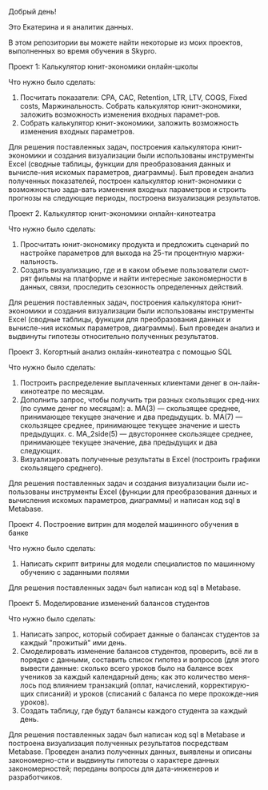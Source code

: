 Добрый день! 
 
Это Екатерина и я аналитик данных. 

В этом репозитории вы можете найти некоторые из моих проектов, выполненных во время обучения в Skypro.

Проект 1: Калькулятор юнит-экономики онлайн-школы

Что нужно было сделать:
1.	Посчитать показатели: CPA, CAC, Retention, LTR, LTV, COGS, Fixed costs, Маржинальность. Собрать калькулятор юнит-экономики, заложить возможность изменения входных парамет-ров.
2.	Собрать калькулятор юнит-экономики, заложить возможность изменения входных параметров.

Для решения поставленных задач, построения калькулятора юнит-экономики и создания визуализации были использованы инструменты Excel (сводные таблицы, функции для преобразования данных и вычисле-ния искомых параметров, диаграммы). Был проведен анализ полученных показателей, построен калькулятор юнит-экономики с возможностью зада-вать изменения входных параметров и строить прогнозы на следующие периоды, построена визуализация результатов.


Проект 2. Калькулятор юнит-экономики онлайн-кинотеатра

Что нужно было сделать:
1.	Просчитать юнит-экономику продукта и предложить сценарий по настройке параметров для выхода на 25-ти процентную маржи-нальность.
2.	Создать визуализацию, где и в каком объеме пользователи смот-рят фильмы на платформе и найти интересные закономерности в данных, связи, проследить сезонность определенных действий.

Для решения поставленных задач, построения калькулятора юнит-экономики и создания визуализации были использованы инструменты Excel (сводные таблицы, функции для преобразования данных и вычисле-ния искомых параметров, диаграммы). Был проведен анализ и выдвинуты гипотезы относительно полученных результатов.


Проект 3. Когортный анализ онлайн-кинотеатра с помощью SQL

Что нужно было сделать:

1.	Построить распределение выплаченных клиентами денег в он-лайн-кинотеатре по месяцам.
2.	Дополнить запрос, чтобы получить три разных скользящих сред-них (по сумме денег по месяцам):
a.	MA(3) — скользящее среднее, принимающее текущее значение и два предыдущих.
b.	MA(7) — скользящее среднее, принимающее текущее значение и шесть предыдущих.
c.	MA_2side(5) — двустороннее скользящее среднее, принимающее текущее значение, два предыдущих и два следующих.
3.	Визуализировать полученные результаты в Excel  (построить графики скользящего среднего).

Для решения поставленных задач и создания визуализации были ис-пользованы инструменты Excel (функции для преобразования данных и вычисления искомых параметров, диаграммы) и написан код sql в Metabase. 


Проект 4. Построение витрин для моделей машинного обучения в банке

Что нужно было сделать:
1.	Написать скрипт витрины для модели специалистов по машинному обучению с заданными полями

Для решения поставленных задач был написан код sql в Metabase.


Проект 5. Моделирование изменений балансов студентов

Что нужно было сделать:
1.	Написать запрос, который собирает данные о балансах студентов за каждый "прожитый" ими день.
2.	Смоделировать изменение балансов студентов, проверить, всё ли в порядке с данными, составить список гипотез и вопросов (для этого вывести данные: сколько всего уроков было на балансе всех учеников за каждый календарный день; как это количество меня-лось под влиянием транзакций (оплат, начислений, корректирую-щих списаний) и уроков (списаний с баланса по мере прохожде-ния уроков).
3.	Создать таблицу, где будут балансы каждого студента за каждый день.
   
Для решения поставленных задач был написан код sql в Metabase и построена визуализация полученных результатов посредствам Metabase. Проведен анализ полученных данных, выявлены и описаны закономерно-сти и выдвинуты гипотезы о характере данных закономерностей; переданы вопросы для дата-инженеров и разработчиков. 
